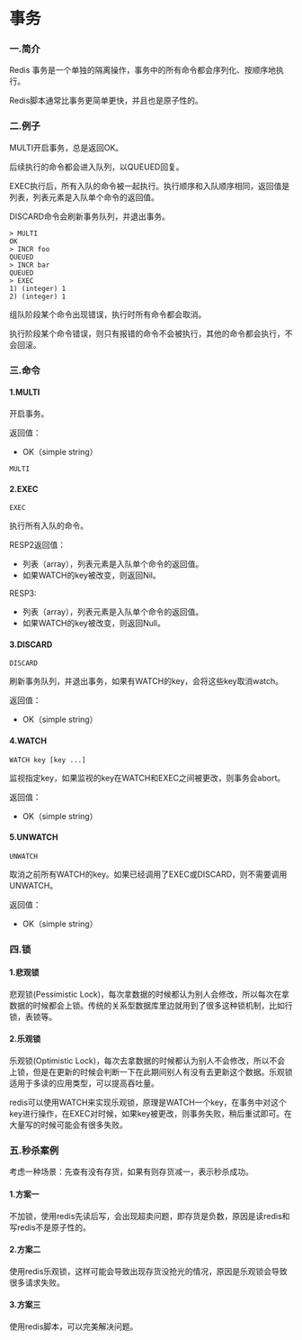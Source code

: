# 事务

### 一.简介

Redis 事务是一个单独的隔离操作，事务中的所有命令都会序列化、按顺序地执行。

Redis脚本通常比事务更简单更快，并且也是原子性的。

### 二.例子

MULTI开启事务，总是返回OK。

后续执行的命令都会进入队列，以QUEUED回复。

EXEC执行后，所有入队的命令被一起执行。执行顺序和入队顺序相同，返回值是列表，列表元素是入队单个命令的返回值。

DISCARD命令会刷新事务队列，并退出事务。

```
> MULTI
OK
> INCR foo
QUEUED
> INCR bar
QUEUED
> EXEC
1) (integer) 1
2) (integer) 1
```

组队阶段某个命令出现错误，执行时所有命令都会取消。

执行阶段某个命令错误，则只有报错的命令不会被执行，其他的命令都会执行，不会回滚。

### 三.命令

#### 1.MULTI

开启事务。

返回值：

* OK（simple string）

```
MULTI
```

#### 2.EXEC

```
EXEC
```

执行所有入队的命令。

RESP2返回值：

* 列表（array），列表元素是入队单个命令的返回值。
* 如果WATCH的key被改变，则返回Nil。

RESP3:

* 列表（array），列表元素是入队单个命令的返回值。
* 如果WATCH的key被改变，则返回Null。

#### 3.DISCARD

```
DISCARD
```

刷新事务队列，并退出事务，如果有WATCH的key，会将这些key取消watch。

返回值：

* OK（simple string）

#### 4.WATCH

```
WATCH key [key ...]
```

监视指定key，如果监视的key在WATCH和EXEC之间被更改，则事务会abort。

返回值：

* OK（simple string）

#### 5.UNWATCH

```
UNWATCH
```

取消之前所有WATCH的key。如果已经调用了EXEC或DISCARD，则不需要调用UNWATCH。

返回值：

* OK（simple string）

### 四.锁

#### 1.悲观锁

悲观锁(Pessimistic Lock)，每次拿数据的时候都认为别人会修改，所以每次在拿数据的时候都会上锁。传统的关系型数据库里边就用到了很多这种锁机制，比如行锁，表锁等。

#### 2.乐观锁

乐观锁(Optimistic Lock)，每次去拿数据的时候都认为别人不会修改，所以不会上锁，但是在更新的时候会判断一下在此期间别人有没有去更新这个数据。乐观锁适用于多读的应用类型，可以提高吞吐量。

redis可以使用WATCH来实现乐观锁，原理是WATCH一个key，在事务中对这个key进行操作，在EXEC对时候，如果key被更改，则事务失败，稍后重试即可。在大量写的时候可能会有很多失败。

### 五.秒杀案例

考虑一种场景：先查有没有存货，如果有则存货减一，表示秒杀成功。

#### 1.方案一

不加锁，使用redis先读后写，会出现超卖问题，即存货是负数，原因是读redis和写redis不是原子性的。

#### 2.方案二

使用redis乐观锁，这样可能会导致出现存货没抢光的情况，原因是乐观锁会导致很多请求失败。

#### 3.方案三

使用redis脚本，可以完美解决问题。
